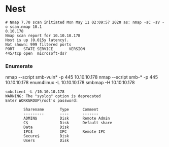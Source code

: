 # Nest
```
# Nmap 7.70 scan initiated Mon May 11 02:09:57 2020 as: nmap -sC -sV -o scan.nmap 10.1
0.10.178                                                                              
Nmap scan report for 10.10.10.178
Host is up (0.015s latency).
Not shown: 999 filtered ports
PORT    STATE SERVICE       VERSION
445/tcp open  microsoft-ds?
```
### Enumerate
nmap --script smb-vuln* -p 445 10.10.10.178
nmap --script smb-* -p 445 10.10.10.178
enum4linux -L 10.10.10.178
smbmap -H 10.10.10.178

```
smbclient -L /10.10.10.178
WARNING: The "syslog" option is deprecated
Enter WORKGROUP\root's password: 

        Sharename       Type      Comment
        ---------       ----      -------
        ADMIN$          Disk      Remote Admin
        C$              Disk      Default share
        Data            Disk      
        IPC$            IPC       Remote IPC
        Secure$         Disk      
        Users           Disk      
```
